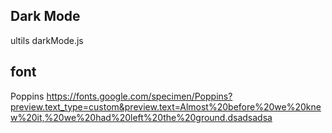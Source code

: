 ## Dark Mode 
ultils darkMode.js


## font 
Poppins
https://fonts.google.com/specimen/Poppins?preview.text_type=custom&preview.text=Almost%20before%20we%20knew%20it,%20we%20had%20left%20the%20ground.dsadsadsa
